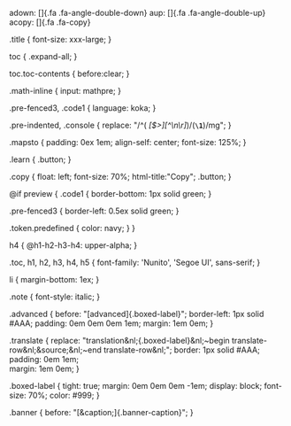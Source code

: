 adown: []{.fa .fa-angle-double-down}
aup:   []{.fa .fa-angle-double-up}
acopy: []{.fa .fa-copy}

.title {
  font-size: xxx-large;
}

toc {
  .expand-all;
}

toc.toc-contents {
  before:clear;
}

.math-inline {
  input: mathpre;
}

.pre-fenced3, .code1 {
  language: koka;
}

.pre-indented, .console {
  replace: "/^( *[\$>][^\n\r]*)/\(**``\1``**\)/mg";
}

.mapsto {
  padding: 0ex 1em;
  align-self: center;
  font-size: 125%;
}

.learn {
  .button;
}

.copy {
  float: left;
  font-size: 70%;
  html-title:"Copy";
  .button;
}

@if preview {
  .code1 {
    border-bottom: 1px solid green;
  }

  .pre-fenced3 {
    border-left: 0.5ex solid green;
  }

  .token.predefined {
    color: navy;
  }
}

h4 {
  @h1-h2-h3-h4: upper-alpha;
}

.toc, h1, h2, h3, h4, h5 {
  font-family: 'Nunito', 'Segoe UI', sans-serif;
}

li {
  margin-bottom: 1ex;
}

.note {
  font-style: italic;
}

.advanced {
  before: "[advanced]{.boxed-label}";
  border-left: 1px solid #AAA;
  padding: 0em 0em 0em 1em;
  margin: 1em 0em;
}

.translate {
  replace: "translation&nl;{.boxed-label}&nl;~begin translate-row&nl;&source;&nl;~end translate-row&nl;";
  border: 1px solid #AAA;
  padding: 0em 1em;  
  margin: 1em 0em;
}


.boxed-label {
  tight: true;
  margin: 0em 0em 0em -1em;
  display: block;
  font-size: 70%;
  color: #999;
}

.banner {
  before: "[&caption;]{.banner-caption}";
}
